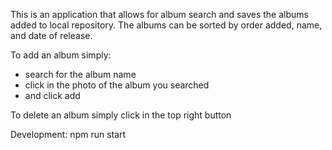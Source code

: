 
This is an application that allows for album search and saves the albums added to 
local repository. The albums can be sorted by order added, name, and date of release.

To add an album simply:
  - search for the album name
  - click in the photo of the album you searched
  - and click add

To delete an album simply click in the top right button




Development: npm run start
